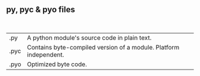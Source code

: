 
## py, pyc & pyo files

<BR/>

|      |    |
| ---- | ------ |
| .py | A python module's source code in plain text. |
| .pyc | Contains byte-compiled version of a module. Platform independent. |
| .pyo | Optimized byte code. |

